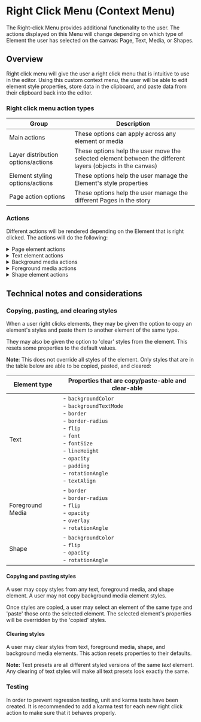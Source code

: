 # Right Click Menu (Context Menu)

The Right-click Menu provides additional functionality to the user. The actions displayed on this Menu will change depending on which type of Element the user has selected on the canvas: Page, Text, Media, or Shapes.

## Overview

Right click menu will give the user a right click menu that is intuitive to use in the editor. Using this custom context menu, the user will be able to edit element style properties, store data in the clipboard, and paste data from their clipboard back into the editor.

### Right click menu action types

|Group|Description|
|--|--|
|Main actions|These options can apply across any element or media|
|Layer distribution options/actions|These options help the user move the selected element between the different layers (objects in the canvas)|
|Element styling options/actions|These options help the user manage the Element's style properties||
|Page action options|These options help the user manage the different Pages in the story|

### Actions

Different actions will be rendered depending on the Element that is right clicked. The actions will do the following:

<details>

<summary>Page element actions</summary>

|Action text|Action description|
|--|--|
|Copy|Copies the page styles from the current page to the clipboard. This does not create a new page.|
|Paste|Pastes the page styles from the clipboard to the current page.|
|Delete|Deletes the current page (if the page can be deleted).|
|Add new page after|Adds a page after the current page.|
|Add new page before|Adds a page before the current page.|
|Duplicate page|Creates a new page that is identical to the current page. All animations, styles, and elements should be the same.|
|Delete page|Deletes the current page (if the page can be deleted).|

</details>

<details>

<summary>Text element actions</summary>

|Action text|Action description|
|--|--|
|Copy|Copies the text and the text styles to the clipboard.|
|Paste|Pastes the text and the text styles from the clipboard. This creates a new text element.|
|Delete|Deletes the currently selected text element.|
|Send to back|Set the text element behind all other elements on the page.|
|Send backward|Bring the text element backward one layer.|
|Bring forward|Bring the text element forward one layer.|
|Bring to front|Set the text element in front of all elements on the page.|
|Copy style|The styles of the selected text element are copied to the clipboard. A snackbar is displayed on completion.|
|Paste style|The styles that are saved to the clipboard are pasted to the currently selected text box. This does not update the text in the textbox. A snackbar is shown on completion.|
|Add style to "Saved styles"|The style of the currently selected textbox is saved to the "Saved styles" panel in the inspector. This action opens the design tab, opens the "Saved styles" panel, and collapses all other panels in the inspector. The "Saved styles" panel should be highlighted when opened.|
|Add color to "Saved colors"|The color(s) of the currently selected textbox is saved to the "Saved colors" panel in the inspector. This action opens the design tab, opens the "Saved colors" panel, and collapses all other panels in the inspector. The "Saved colors" panel should be highlighted when opened. A snackbar is displayed on completion.|

</details>

<details>

<summary>Background media actions</summary>

|Action text|Action description|
|--|--|
|Copy|Copies the media and styles that are set to be the background to the clipboard.|
|Paste|Pastes the media and styles from the clipboard to be the page background. This does not create a new element.|
|Delete|Deletes the background media and styles.|
|Detach image from background|Removes the media from the background of the page and sets it in the foreground.|
|Replace background image|TBD (should the button only highlight the library, or prompt the user to replace it, how would this work, etc.)|
|Scale & crop background image|Show the scale and crop UI so that the user may scale or crop the image to the desired size.|
|Clear style|Remove all styles currently applied to the background media. A snackbar is displayed on completion.|

</details>

<details>

<summary>Foreground media actions</summary>

|Action text|Action description|
|--|--|
|Copy|Copies the media and styles to the clipboard.|
|Paste|Pastes the media and styles to be the page. This creates a new element.|
|Delete|Deletes the media.|
|Send to back|Place media behind all other elements. Disabled if the layer is all the way back.|
|Send backward|Bring media one layer backwards. Disabled if the layer is all the way back.|
|Bring forward|Bring media one layer forwards. Disabled if the layer is all the way forward.|
|Bring to front|Place media in front of all other elements. Disabled if the element is all the way forward.|
|Copy image styles|Copy all styles applied to the media to the clipboard. A snackbar is displayed on completion.|
|Paste image styles|Add all styles in the clipboard to the selected media. A snackbar is displayed on completion.|
|Clear image styles|Remove all styles from the currently selected media. A snackbar is displayed on completion.|

</details>

<details>

<summary>Shape element actions</summary>

|Action text|Action description|
|--|--|
|Copy|Copy the shape and styles to the clipboard.|
|Paste|Paste the shape and styles to the page. This creates a new element.|
|Delete|Remove the shape and styles from the page.|
|Send to back|Place shape behind all other elements. Disabled if the layer is all the way back.|
|Send backward|Bring shape one layer backwards. Disabled if the layer is all the way back.|
|Bring forward|Bring shape one layer forwards. Disabled if the layer is all the way forward.|
|Bring to front|Place shape in front of all other elements. Disabled if the element is all the way forward.|
|Copy shape styles|Copy styles from the shape to the clipboard. A snackbar is displayed on completion.|
|Paste shape styles|Add styles from the clipboard to the selected shape. A snackbar is displayed on completion.|
|Add color to "Saved colors"|The color(s) of the currently selected shape is saved to the "Saved colors" panel in the inspector. This action opens the design tab, opens the "Saved colors" panel, and collapses all other panels in the inspector. The "Saved colors" panel should be highlighted when opened. A snackbar is displayed on completion.|

</details>

## Technical notes and considerations

### Copying, pasting, and clearing styles

When a user right clicks elements, they may be given the option to copy an element's styles and paste them to another element of the same type.

They may also be given the option to 'clear' styles from the element. This resets some properties to the default values.

**Note**: This does not override all styles of the element. Only styles that are in the table below are able to be copied, pasted, and cleared:

|Element type|Properties that are copy/paste-able and clear-able|
|--|--|
|Text|- `backgroundColor`<br/>- `backgroundTextMode`<br/>- `border`<br/>- `border-radius`<br/>- `flip`<br/>- `font`<br/>- `fontSize`<br/>- `lineHeight`<br/>- `opacity`<br/>- `padding`<br/>- `rotationAngle`<br/>- `textAlign`|
|Foreground Media|- `border`<br/>- `border-radius`<br/>- `flip`<br/>- `opacity`<br/>- `overlay`<br/>- `rotationAngle`|
|Shape|- `backgroundColor`<br/>- `flip`<br/>- `opacity`<br/>- `rotationAngle`|

#### Copying and pasting styles

A user may copy styles from any text, foreground media, and shape element. A user may not copy background media element styles.

Once styles are copied, a user may select an element of the same type and 'paste' those onto the selected element. The selected element's properties will be overridden by the 'copied' styles.

#### Clearing styles

A user may clear styles from text, foreground media, shape, and background media elements. This action resets properties to their defaults.

**Note:** Text presets are all different styled versions of the same _text_ element. Any clearing of text styles will make all text presets look exactly the same.

### Testing 

In order to prevent regression testing, unit and karma tests have been created. It is recommended to add a karma test for each new right click action to make sure that it behaves properly.
